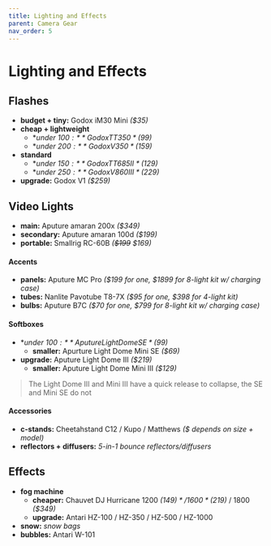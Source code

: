 ```yaml
---
title: Lighting and Effects
parent: Camera Gear
nav_order: 5
---
```

# Lighting and Effects

## Flashes

- **budget + tiny:** Godox iM30 Mini *($35)*
- **cheap + lightweight**
	- **under $100:** Godox TT350 *($99)*
	- **under $200:** Godox V350 *($159)*
- **standard**
	- **under $150:** Godox TT685II *($129)*
	- **under $250:** Godox V860III *($229)*
- **upgrade:** Godox V1 *($259)*

## Video Lights

- **main:** Aputure amaran 200x *($349)*
- **secondary:** Aputure amaran 100d *($199)*
- **portable:** Smallrig RC-60B *(~~$199~~ $169)*

#### Accents

- **panels:** Aputure MC Pro *($199 for one, $1899 for 8-light kit w/ charging case)*
- **tubes:** Nanlite Pavotube T8-7X *($95 for one, $398 for 4-light kit)*
- **bulbs:** Aputure B7C *($70 for one, $799 for 8-light kit w/ charging case)*

#### Softboxes

- **under $100:** Aputure Light Dome SE *($99)*
	- **smaller:** Apurture Light Dome Mini SE *($69)*
- **upgrade:** Aputure Light Dome III *($219)*
	- **smaller:** Aputure Light Dome Mini III *($129)*

> The Light Dome III and Mini III have a quick release to collapse, the SE and Mini SE do not

#### Accessories

- **c-stands:** Cheetahstand C12 / Kupo / Matthews *($ depends on size + model)*
- **reflectors + diffusers:** *5-in-1 bounce reflectors/diffusers*

## Effects

- **fog machine** 
	- **cheaper:** Chauvet DJ Hurricane 1200 *($149)* / 1600 *($219)* / 1800 *($349)*
	- **upgrade:** Antari HZ-100 / HZ-350 / HZ-500 / HZ-1000
- **snow:** *snow bags*
- **bubbles:** Antari W-101
